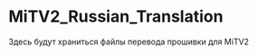 MiTV2_Russian_Translation
=========================
Здесь будут храниться файлы перевода прошивки для MiTV2
